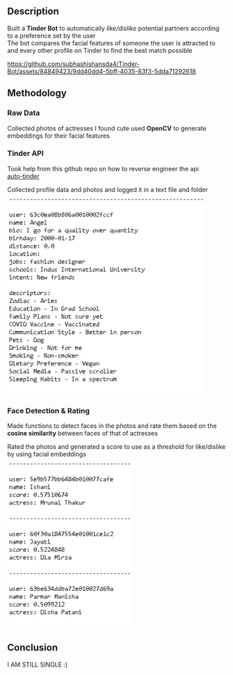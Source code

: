 ## Description
Built a **Tinder Bot** to automatically *like/dislike* potential partners according to a preference set by the user\
The bot compares the facial features of someone the user is attracted to and every other profile on Tinder to find the best match possible

https://github.com/subhashishansda4/Tinder-Bot/assets/84849423/9dd40dd4-5bff-4035-83f3-5dda71292618

## Methodology
### Raw Data
Collected photos of actresses I found cute used **OpenCV** to generate embeddings for their facial features

### Tinder API
Took help from this github repo on how to reverse engineer the api\
[auto-tinder](https://github.com/joelbarmettlerUZH/auto-tinder)

Collected profile data and photos and logged it in a text file and folder

![logs](https://github.com/subhashishansda4/Tinder-Bot/blob/main/misc/logs.jpg)

### Face Detection & Rating
Made functions to detect faces in the photos and rate them based on the **cosine similarity** between faces of that of actresses

Rated the photos and generated a score to use as a threshold for like/dislike by using facial embeddings

![likes](https://github.com/subhashishansda4/Tinder-Bot/blob/main/misc/likes.jpg)

## Conclusion
I AM STILL SINGLE :)
